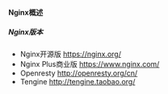 #### Nginx概述

##### Nginx版本

- Nginx开源版    https://nginx.org/
- Nginx Plus商业版    https://www.nginx.com/
- Openresty    http://openresty.org/cn/
- Tengine    http://tengine.taobao.org/



